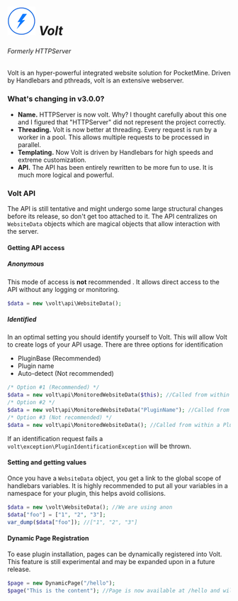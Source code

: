 ![Volt Icon](/resources/smallicon.png) ***Volt***
====
###### Formerly HTTPServer

Volt is an hyper-powerful integrated website solution for PocketMine. Driven by Handlebars and pthreads, volt is an extensive webserver.

### What's changing in v3.0.0?
* **Name.** HTTPServer is now volt. Why? I thought carefully about this one and I figured that "HTTPServer" did not represent the project correctly.
* **Threading.** Volt is now better at threading. Every request is run by a worker in a pool. This allows multiple requests to be processed in parallel. 
* **Templating.** Now Volt is driven by Handlebars for high speeds and extreme customization.
* **API.** The API has been entirely rewritten to be more fun to use. It is much more logical and powerful.

### Volt API
The API is still tentative and might undergo some large structural changes before its release, so don't get too attached to it. The API centralizes on `WebsiteData` objects which are magical objects that allow interaction with the server.

#### Getting API access
##### Anonymous
This mode of access is **not** recommended . It allows direct access to the API without any logging or monitoring.
```php
$data = new \volt\api\WebsiteData();
```
##### Identified 
In an optimal setting you should identify yourself to Volt. This will allow Volt to create logs of your API usage. There are three options for identification
* PluginBase (Recommended)
* Plugin name
* Auto-detect (Not recommended)

```php
/* Option #1 (Recommended) */
$data = new volt\api\MonitoredWebsiteData($this); //Called from within a PluginBase
/* Option #2 */
$data = new volt\api\MonitoredWebsiteData("PluginName"); //Called from anywhere
/* Option #3 (Not recommended) */
$data = new volt\api\MonitoredWebsiteData(); //Called from within a PluginBase, and requires class name to equal plugin name
```
If an identification request fails a `volt\exception\PluginIdentificationException` will be thrown.

#### Setting and getting values
Once you have a `WebsiteData` object, you get a link to the global scope of handlebars variables. It is highly recommended to put all your variables in a namespace for your plugin, this helps avoid collisions.
```php
$data = new \volt\WebsiteData(); //We are using anon
$data["foo"] = ["1", "2", "3"];
var_dump($data["foo"]); //["1", "2", "3"]
```

#### Dynamic Page Registration
To ease plugin installation, pages can be dynamically registered into Volt. This feature is still experimental and may be expanded upon in a future release.
```php
$page = new DynamicPage("/hello");
$page("This is the content"); //Page is now available at /hello and will display "This is the content"
```